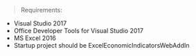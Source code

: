 >Requirements:

- Visual Studio 2017
- Office Developer Tools for Visual Studio 2017
- MS Excel 2016
- Startup project should be ExcelEconomicIndicatorsWebAddIn
